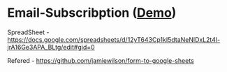# Email-Subscribption (<a href="https://email-subscribption.vercel.app/">Demo</a>)

SpreadSheet - https://docs.google.com/spreadsheets/d/12yT643Cp1kI5dtaNeNlDxL2t4l-jrA16Ge3APA_BLtg/edit#gid=0

Refered - https://github.com/jamiewilson/form-to-google-sheets

